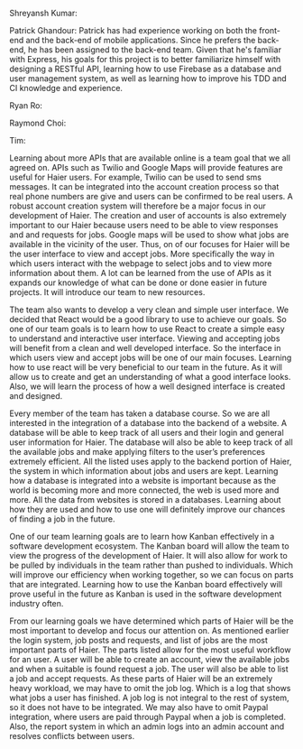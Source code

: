 Shreyansh Kumar:

Patrick Ghandour: Patrick has had experience working on both the front-end and the back-end of mobile applications. Since he prefers the back-end, he has been assigned to the back-end team. Given that he's familiar with Express, his goals for this project is to better familiarize himself with designing a RESTful API, learning how to use Firebase as a database and user management system, as well as learning how to improve his TDD and CI knowledge and experience.

Ryan Ro:

Raymond Choi:

Tim:


Learning about more APIs that are available online is a team goal that we all agreed on. APIs such as Twilio and Google Maps will provide features are useful for Haier users. For example, Twilio can be used to send sms messages. It can be integrated into the account creation process so that real phone numbers are give and users can be confirmed to be real users. A robust account creation system will therefore be a major focus in our development of Haier. The creation and user of accounts is also extremely important to our Haier because users need to be able to view responses and and requests for jobs. Google maps will be used to show what jobs are available in the vicinity of the user. Thus, on of our focuses for Haier will be the user interface to view and accept jobs. More specifically the way in which users interact with the webpage to select jobs and to view more information about them. A lot can be learned from the use of APIs as it expands our knowledge of what can be done or done easier in future projects. It will introduce our team to new resources.

The team also wants to develop a very clean and simple user interface. We decided that React would be a good library to use to achieve our goals. So one of our team goals is to learn how to use React to create a simple easy to understand and interactive user interface. Viewing and accepting jobs will benefit from a clean and well developed interface. So the interface in which users view and accept jobs will be one of our main focuses. Learning how to use react will be very beneficial to our team in the future. As it will allow us to create and get an understanding of what a good interface looks. Also, we will learn the process of how a well designed interface is created and designed.

Every member of the team has taken a database course. So we are all interested in the integration of a database into the backend of a website. A database will be able to keep track of all users and their login and general user information for Haier. The database will also be able to keep track of all the available jobs and make applying filters to the user’s preferences extremely efficient. All the listed uses apply to the backend portion of Haier, the system in which information about jobs and users are kept. Learning how a database is integrated into a website is important because as the world is becoming more and more connected, the web is used more and more. All the data from websites is stored in a databases. Learning about how they are used and how to use one will definitely improve our chances of finding a job in the future.

One of our team learning goals are to learn how Kanban effectively in a software development ecosystem. The Kanban board will allow the team to view the progress of the development of Haier. It will also allow for work to be pulled by individuals in the team rather than pushed to individuals. Which will improve our efficiency when working together, so we can focus on parts that are integrated. Learning how to use the Kanban board effectively will prove useful in the future as Kanban is used in the software development industry often.

From our learning goals we have determined which parts of Haier will be the most important to develop and focus our attention on. As mentioned earlier the login system, job posts and requests, and list of jobs are the most important parts of Haier. The parts listed allow for the most useful workflow for an user. A user will be able to create an account, view the available jobs and when a suitable is found request a job. The user will also be able to list a job and accept requests. As these parts of Haier will be an extremely heavy workload, we may have to omit the job log. Which is a log that shows what jobs a user has finished. A job log is not integral to the rest of system, so it does not have to be integrated. We may also have to omit Paypal integration, where users are paid through Paypal when a job is completed. Also, the report system in which an admin logs into an admin account and resolves conflicts between users. 

